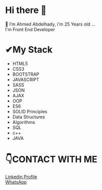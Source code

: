 # Hi there 👋


🔭 I’m Ahmed Abdelhady, i'm 25 Years old ...  
   I'm Front End Developer

# ✔My Stack
- HTML5
- CSS3
- BOOTSTRAP
- JAVASCRIPT
- SASS
- JSON
- AJAX
- OOP
- ES6
- SOLID  Principles
- Data Structures
- Algorithms
- SQL
- c++ 
- JAVA
# 👇CONTACT WITH ME
[Linkedin Profile](https://www.linkedin.com/in/ahmedabdelhady92/)  
[WhatsApp](https://api.whatsapp.com/send?phone=201025184848)

